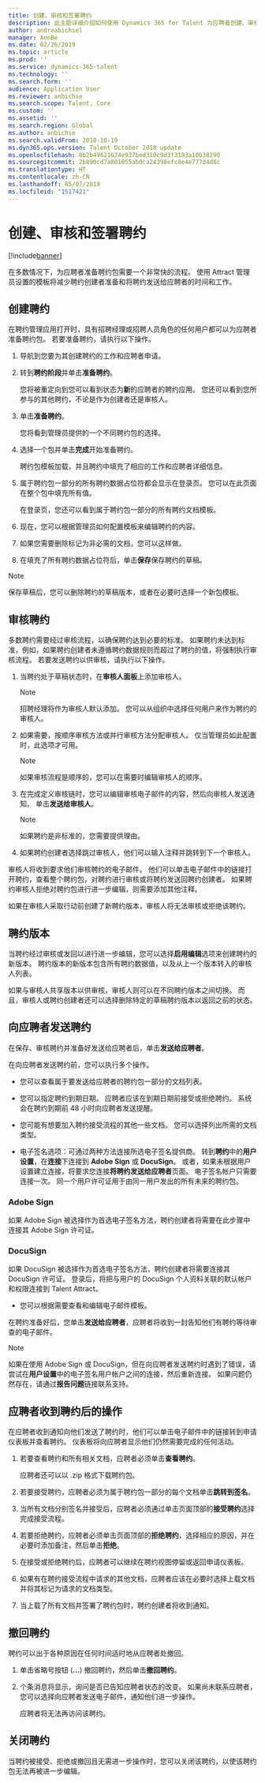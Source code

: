 ```yaml
---
title: 创建、审核和签署聘约
description: 此主题详细介绍如何使用 Dynamics 365 for Talent 为应聘者创建、审核和签署聘约。
author: andreabichsel
manager: AnnBe
ms.date: 02/26/2019
ms.topic: article
ms.prod: ''
ms.service: dynamics-365-talent
ms.technology: ''
ms.search.form: ''
audience: Application User
ms.reviewer: anbichse
ms.search.scope: Talent, Core
ms.custom: ''
ms.assetid: ''
ms.search.region: Global
ms.author: anbichse
ms.search.validFrom: 2018-10-19
ms.dyn365.ops.version: Talent October 2018 update
ms.openlocfilehash: 8b2b49621624e937bed310c9d3f3193a10b38290
ms.sourcegitcommit: 2b890cd7a801055ab0ca24398efc8e4e777d4d8c
ms.translationtype: HT
ms.contentlocale: zh-CN
ms.lasthandoff: 05/07/2019
ms.locfileid: "1517421"
---
```

# <a name="creating-approving-and-signing-offers"></a>创建、审核和签署聘约

[!include[banner](../includes/banner.md)]

在多数情况下，为应聘者准备聘约包需要一个非常快的流程。
使用 Attract 管理员设置的模板将减少聘约创建者准备和将聘约发送给应聘者的时间和工作。

## <a name="create-an-offer"></a>创建聘约

在聘约管理应用打开时，具有招聘经理或招聘人员角色的任何用户都可以为应聘者准备聘约包。 若要准备聘约，请执行以下操作。

1.  导航到您要为其创建聘约的工作和应聘者申请。

1.  转到**聘约阶段**并单击**准备聘约**。

    您将被重定向到您可以看到状态为**新**的应聘者的聘约应用。 您还可以看到您所参与的其他聘约，不论是作为创建者还是审核人。

1.  单击**准备聘约**。 
    
    您将看到管理员提供的一个不同聘约包的选择。

1.  选择一个包并单击**完成**开始准备聘约。

    聘约包模板加载，并且聘约中填充了相应的工作和应聘者详细信息。

1.  属于聘约包一部分的所有聘约数据占位符都会显示在登录页。 您可以在此页面在整个包中填充所有值。

    在登录页，您还可以看到属于聘约包一部分的所有聘约文档模板。

1.  现在，您可以根据管理员如何配置模板来编辑聘约的内容。

1.  如果您需要删除标记为非必需的文档，您可以这样做。

1. 在填充了所有聘约数据占位符后，单击**保存**保存聘约的草稿。

>[!NOTE]
> 保存草稿后，您可以删除聘约的草稿版本，或者在必要时选择一个新包模板。


## <a name="approve-an-offer"></a>审核聘约

多数聘约需要经过审核流程，以确保聘约达到必要的标准。 如果聘约未达到标准，例如，如果聘约创建者未遵循聘约数据规则而超过了聘约的值，将强制执行审核流程。 若要发送聘约以供审核，请执行以下操作。

1.  当聘约处于草稿状态时，在**审核人面板**上添加审核人。 
    >[!NOTE]
    > 招聘经理将作为审核人默认添加。 您可以从组织中选择任何用户来作为聘约的审核人。

1.  如果需要，按顺序审核方法或并行审核方法分配审核人。 仅当管理员如此配置时，此选项才可用。
    >[!NOTE]
    > 如果审核流程是顺序的，您可以在需要时编辑审核人的顺序。

1.  在完成定义审核链时，您可以编辑审核电子邮件的内容，然后向审核人发送通知。 单击**发送给审核人**。
    >[!NOTE]
    > 如果聘约是非标准的，您需要提供理由。

1.  如果聘约创建者选择跳过审核人，他们可以输入注释并跳转到下一个审核人。

审核人将收到要求他们审核聘约的电子邮件。 他们可以单击电子邮件中的链接打开聘约，查看整个聘约包，对聘约进行审核或将聘约发送回聘约创建者。 如果聘约审核人拒绝对聘约包进行进一步编辑，则需要添加其他注释。 

如果在审核人采取行动前创建了新聘约版本，审核人将无法审核或拒绝该聘约。

## <a name="offer-versioning"></a>聘约版本 

当聘约经过审核或发回以进行进一步编辑，您可以选择**启用编辑**选项来创建聘约的新版本。 聘约版本的新版本包含所有聘约数据值，以及从上一个版本转入的审核人列表。 

如果与审核人共享版本以供审核，审核人则可以在不同聘约版本之间切换。 而且，审核人或聘约创建者还可以选择删除特定的草稿聘约版本以返回之前的状态。


## <a name="send-an-offer-to-a-candidate"></a>向应聘者发送聘约 

在保存、审核聘约并准备好发送给应聘者后，单击**发送给应聘者**。

在向应聘者发送聘约前，您可以执行多个操作。
-  您可以查看属于要发送给应聘者的聘约包一部分的文档列表。

-  您可以指定聘约到期日期。 应聘者应该在到期日期前接受或拒绝聘约。  系统会在聘约到期前 48 小时向应聘者发送提醒。

-  您可能有想要加入聘约接受流程的其他一些文档。 您可以选择列出所需的文档类型。

- 电子签名选项：可通过两种方法连接所选电子签名提供商。 转到**聘约**中的**用户设置**，在**连接**下连接到 **Adobe Sign** 或 **DocuSign**。 或者，如果未根据用户设置建立连接，将要求您连接**将聘约发送给应聘者**页面。 电子签名帐户只需要连接一次。 同一个用户许可证用于由同一用户发出的所有未来的聘约包。 

### <a name="adobe-sign"></a>Adobe Sign
如果 Adobe Sign 被选择作为首选电子签名方法，聘约创建者将需要在此步骤中连接其 Adobe Sign 许可证。 

### <a name="docusign"></a>DocuSign
如果 DocuSign 被选择作为首选电子签名方法，聘约创建者将需要连接其 DocuSign 许可证。 登录后，将把与用户的 DocuSign 个人资料关联的默认帐户和权限连接到 Talent Attract。 

-  您可以根据需要查看和编辑电子邮件模板。

在聘约准备好后，您单击**发送给应聘者**，应聘者将收到一封告知他们有聘约等待审查的电子邮件。

>[!NOTE]
> 如果在使用 Adobe Sign 或 DocuSign，但在向应聘者发送聘约时遇到了错误，请尝试在**用户设置**中的电子签名用户帐户之间的连接，然后重新连接。 如果问题仍然存在，请通过**报告问题**链接联系支持。

## <a name="candidates-actions-after-receiving-an-offer"></a>应聘者收到聘约后的操作

在应聘者收到通知向他们发送了聘约时，他们可以单击电子邮件中的链接转到申请仪表板并查看聘约。 仪表板将向应聘者显示他们仍然需要完成的任何活动。

1.  若要查看聘约和所有相关文档，应聘者必须单击**查看聘约**。

    应聘者还可以以 .zip 格式下载聘约包。

1.  若要接受聘约，应聘者必须为属于聘约包一部分的每个文档单击**跳转到签名**。

1.  当所有文档分别签名并接受后，应聘者必须通过单击页面顶部的**接受聘约**选择完成接受流程。

1.  若要拒绝聘约，应聘者必须单击页面顶部的**拒绝聘约**，选择相应的原因，并在必要时添加备注，然后单击**拒绝**。

1.  在接受或拒绝聘约后，应聘者可以继续在聘约视图停留或返回申请仪表板。

1.  如果有在聘约接受流程中请求的其他文档，应聘者应该在必要时选择上载文档并将其标记为请求的文档类型。

1.  当上载了所有文档并签署了聘约包时，聘约创建者将收到通知。


## <a name="withdrawing-an-offer"></a>撤回聘约

聘约可以出于各种原因在任何时间适时地从应聘者处撤回。 
1.  单击省略号按钮 (**…**) 撤回聘约，然后单击**撤回聘约**。 

2. 个条消息将显示，询问是否已告知应聘者状态的改变。 如果尚未联系应聘者，您可以选择向应聘者发送电子邮件，通知他们进一步操作。 

   应聘者将无法再访问该聘约。


## <a name="closing-an-offer"></a>关闭聘约 

当聘约被接受、拒绝或撤回且无需进一步操作时，您可以关闭该聘约，以使该聘约包无法再被进一步编辑。
